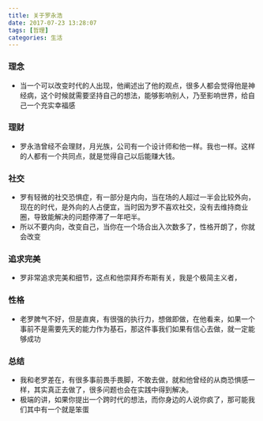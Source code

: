 ```yaml
---
title: 关于罗永浩
date: 2017-07-23 13:28:07
tags: [哲理]
categories: 生活
---
```


### 理念
* 当一个可以改变时代的人出现，他阐述出了他的观点，很多人都会觉得他是神经病，这个时候就需要坚持自己的想法，能够影响别人，乃至影响世界，给自己一个充实幸福感

### 理财 
* 罗永浩曾经不会理财，月光族，公司有一个设计师和他一样。我也一样。这样的人都有一个共同点，就是觉得自己以后能赚大钱。

### 社交
* 罗有轻微的社交恐惧症，有一部分是内向，当在场的人超过一半会比较外向，现在的时代，是外向的人占便宜，当时因为罗不喜欢社交，没有去维持商业圈，导致能解决的问题停滞了一年吧半。
* 所以不要内向，改变自己，当你在一个场合出入次数多了，性格开朗了，你就会改变

### 追求完美
* 罗非常追求完美和细节，这点和他崇拜乔布斯有关，我是个极简主义者，

### 性格
* 老罗脾气不好，但是直爽，有很强的执行力，想做即做，在他看来，如果一个事前不是需要先天的能力作为基石，那这件事我们如果有信心去做，就一定能够成功

### 总结
* 我和老罗差在，有很多事前畏手畏脚，不敢去做，就和他曾经的从商恐惧感一样，其实真正去做了，很多问题也会在实践中得到解决。
* 极端的讲，如果你提出一个跨时代的想法，而你身边的人说你疯了，那可能我们其中有一个就是笨蛋